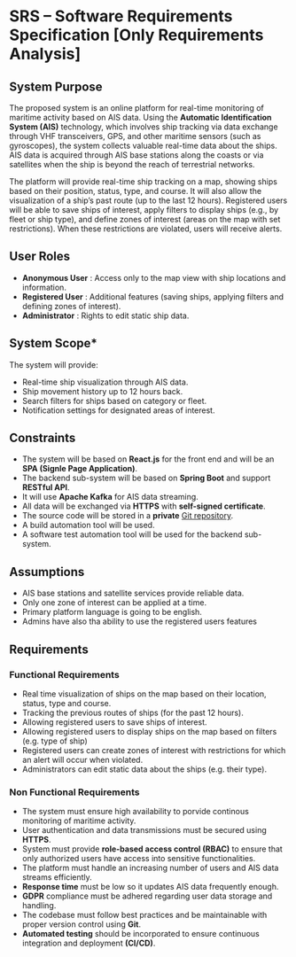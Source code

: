 # **SRS – Software Requirements Specification [Only Requirements Analysis]**

## System Purpose

The proposed system is an online platform for real-time monitoring of maritime activity based on AIS data. Using the **Automatic Identification System (AIS)** technology, which involves ship tracking via data exchange through VHF transceivers, GPS, and other maritime sensors (such as gyroscopes), the system collects valuable real-time data about the ships. AIS data is acquired through AIS base stations along the coasts or via satellites when the ship is beyond the reach of terrestrial networks.

The platform will provide real-time ship tracking on a map, showing ships based on their position, status, type, and course. It will also allow the visualization of a ship’s past route (up to the last 12 hours). Registered users will be able to save ships of interest, apply filters to display ships (e.g., by fleet or ship type), and define zones of interest (areas on the map with set restrictions). When these restrictions are violated, users will receive alerts.

## User Roles

- **Anonymous User** : Access only to the map view with ship locations and information.
- **Registered User** : Additional features (saving ships, applying filters and defining zones of interest).
- **Administrator** : Rights to edit static ship data.

## System Scope\*

The system will provide:

- Real-time ship visualization through AIS data.
- Ship movement history up to 12 hours back.
- Search filters for ships based on category or fleet.
- Notification settings for designated areas of interest.

## Constraints

- The system will be based on **React.js** for the front end and will be an **SPA (Signle Page Application)**.
- The backend sub-system will be based on **Spring Boot** and support **RESTful API**.
- It will use **Apache Kafka** for AIS data streaming.
- All data will be exchanged via **HTTPS** with **self-signed certificate**.
- The source code will be stored in a **private** [Git repository](https://github.com/erikk03/softwareTechnology).
- A build automation tool will be used.
- A software test automation tool will be used for the backend sub-system.

## Assumptions

- AIS base stations and satellite services provide reliable data.
- Only one zone of interest can be applied at a time.
- Primary platform language is going to be english.
- Admins have also tha ability to use the registered users features

## Requirements

### Functional Requirements

- Real time visualization of ships on the map based on their location, status, type and course.
- Tracking the previous routes of ships (for the past 12 hours).
- Allowing registered users to save ships of interest.
- Allowing registered users to display ships on the map based on filters (e.g. type of ship)
- Registered users can create zones of interest with restrictions for which an alert will occur when violated.
- Administrators can edit static data about the ships (e.g. their type).

### Non Functional Requirements

- The system must ensure high availability to porvide continous monitoring of maritime activity.
- User authentication and data transmissions must be secured using **HTTPS**.
- System must provide **role-based access control (RBAC)** to ensure that only authorized users have access into sensitive functionalities.
- The platform must handle an increasing number of users and AIS data streams efficiently.
- **Response time** must be low so it updates AIS data frequently enough.
- **GDPR** compliance must be adhered regarding user data storage and handling.
- The codebase must follow best practices and be maintainable with proper version control using **Git**.
- **Automated testing** should be incorporated to ensure continuous integration and deployment **(CI/CD)**.
